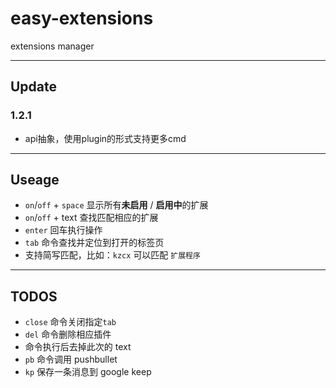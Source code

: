 easy-extensions
===============

extensions manager

---
## Update
### 1.2.1
+ api抽象，使用plugin的形式支持更多cmd

---
## Useage
+ `on`/`off` + `space` 显示所有**未启用** / **启用中**的扩展
+ `on`/`off` + text 查找匹配相应的扩展
+ `enter` 回车执行操作
+ `tab` 命令查找并定位到打开的标签页
+ 支持简写匹配，比如：`kzcx` 可以匹配 `扩展程序`

---
## TODOS
+ `close` 命令关闭指定`tab` 
+ `del` 命令删除相应插件 
+ 命令执行后去掉此次的 text
+ `pb` 命令调用 pushbullet
+ `kp` 保存一条消息到 google keep

